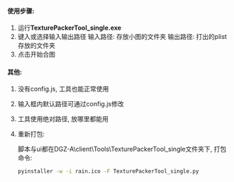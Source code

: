 #### 使用步骤:

1. 运行**TexturePackerTool_single.exe**
2. 键入或选择输入输出路径
          输入路径: 存放小图的文件夹
          输出路径: 打出的plist存放的文件夹
3. 点击开始合图

#### 其他:

1. 没有config.js, 工具也能正常使用

2. 输入框内默认路径可通过config.js修改

3. 工具使用绝对路径, 放哪里都能用

4. 重新打包:

   脚本与ui都在DGZ-A\client\Tools\TexturePackerTool_single文件夹下, 打包命令:
   
   ```bash
   pyinstaller -w -i rain.ico -F TexturePackerTool_single.py
   ```
   
   

